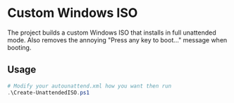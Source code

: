 # Custom Windows ISO

The project builds a custom Windows ISO that installs in full unattended mode. Also removes the annoying "Press any key to boot..." message when booting.

## Usage

```ps1
# Modify your autounattend.xml how you want then run
.\Create-UnattendedISO.ps1
```
